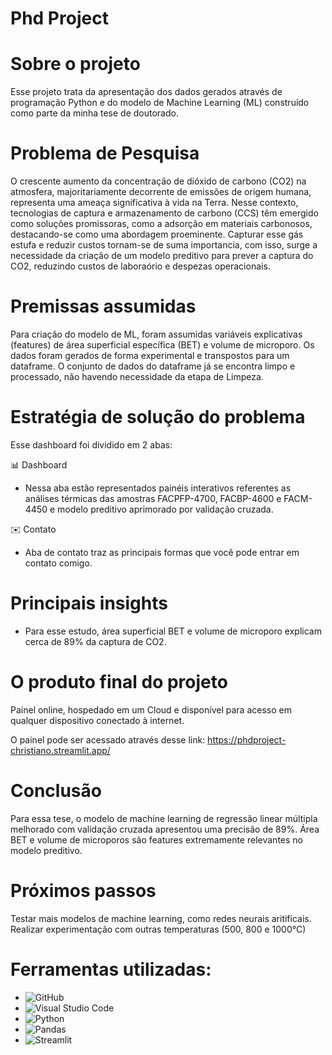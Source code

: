 # Phd Project

# Sobre o projeto
Esse projeto trata da apresentação dos dados gerados através de programação Python e do modelo de Machine Learning (ML) construído como parte da minha tese de doutorado.

# Problema de Pesquisa
O crescente aumento da concentração de dióxido de carbono (CO2) na atmosfera, majoritariamente decorrente de emissões de origem humana, representa uma ameaça significativa à vida na Terra. Nesse contexto, tecnologias de captura e armazenamento de carbono (CCS) têm emergido como soluções promissoras, como a adsorção em materiais carbonosos, destacando-se como uma abordagem proeminente. Capturar esse gás estufa e reduzir custos tornam-se de suma importancia, com isso, surge a necessidade da criação de um modelo preditivo para prever a captura do CO2, reduzindo custos de laboraório e despezas operacionais.

# Premissas assumidas
Para criação do modelo de ML, foram assumidas variáveis explicativas (features) de área superficial específica (BET) e volume de microporo.
Os dados foram gerados de forma experimental e transpostos para um dataframe.
O conjunto de dados do dataframe já se encontra limpo e processado, não havendo necessidade da etapa de Limpeza.

# Estratégia de solução do problema
Esse dashboard foi dividido em 2 abas:

📊 Dashboard 
- Nessa aba estão representados painéis interativos referentes as análises térmicas das amostras FACPFP-4700, FACBP-4600 e FACM-4450 e modelo preditivo aprimorado por validação cruzada.

✉️ Contato 
- Aba de contato traz as principais formas que você pode entrar em contato comigo.

# Principais insights
- Para esse estudo, área superficial BET e volume de microporo explicam cerca de 89% da captura de CO2.

# O produto final do projeto
Painel online, hospedado em um Cloud e disponível para acesso em qualquer dispositivo conectado à internet.

O painel pode ser acessado através desse link: https://phdproject-christiano.streamlit.app/

# Conclusão
Para essa tese, o modelo de machine learning de regressão linear múltipla melhorado com validação cruzada apresentou uma precisão de 89%. Área BET e volume de microporos são features extremamente relevantes no modelo preditivo.

# Próximos passos
Testar mais modelos de machine learning, como redes neurais aritificais. 
Realizar experimentação com outras temperaturas (500, 800 e 1000°C)

# Ferramentas utilizadas:
- ![GitHub](https://img.shields.io/badge/GitHub-181717?style=for-the-badge&logo=github&logoColor=white)
- ![Visual Studio Code](https://img.shields.io/badge/Visual%20Studio%20Code-007ACC?style=for-the-badge&logo=visual-studio-code&logoColor=white)
- ![Python](https://img.shields.io/badge/Python-3776AB?style=for-the-badge&logo=python&logoColor=white)
- ![Pandas](https://img.shields.io/badge/Pandas-150458?style=for-the-badge&logo=pandas&logoColor=white)
- ![Streamlit](https://img.shields.io/badge/Streamlit-FF4B4B?style=for-the-badge&logo=streamlit&logoColor=white)
